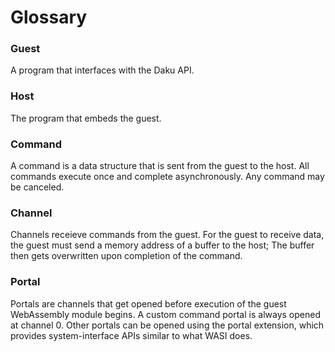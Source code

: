 # Glossary

### Guest
A program that interfaces with the Daku API.

### Host
The program that embeds the guest.

### Command
A command is a data structure that is sent from the guest to the host.
All commands execute once and complete asynchronously.  Any command may be
canceled.

### Channel
Channels receieve commands from the guest.  For the guest to receive data, the
guest must send a memory address of a buffer to the host; The buffer then gets
overwritten upon completion of the command.

### Portal
Portals are channels that get opened before execution of the guest WebAssembly
module begins.  A custom command portal is always opened at channel 0.  Other
portals can be opened using the portal extension, which provides
system-interface APIs similar to what WASI does.
